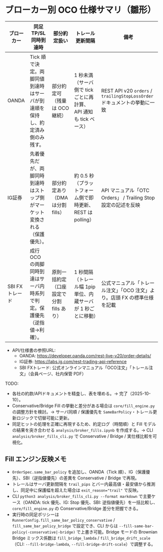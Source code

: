 # ブローカー別 OCO 仕様サマリ（雛形）

| ブローカー | 同足TP/SL同時到達時 | 部分約定扱い | トレール更新間隔 | 備考 |
|------------|---------------------|--------------|------------------|------|
| OANDA      | Tick 順で決定。両脚同値到達時はサーバが到達順を保持し、約定済み側のみ残す。 | 部分約定可（残量は OCO 継続） | 1 秒未満（サーバ側で tick ごとに再計算、API 通知も tick ベース） | REST API v20 `orders` / `trailingStopLossOrder` ドキュメントの挙動に一致 |
| IG証券     | 先着優先だが、両脚同時到達時はストップ側がマーケット変換される（保護優先）。 | 部分約定あり（DMA は分割 fills） | 約 0.5 秒（プラットフォーム側で即時更新、REST は polling） | API マニュアル「OTC Orders」 / Trailing Stop 設定の記述を反映 |
| SBI FXトレード | 成行 OCO の両脚同時到達はサーバ内時系列で判定。保護優先（逆指値→利確）。 | 原則一括約定（口座設定で分割 fills あり） | 1 秒間隔（トレール幅 1pip 単位、内蔵サーバが 1 秒ごとに移動） | 公式マニュアル「トレール注文」「OCO 注文」より。店頭 FX の標準仕様を記載 |

- API/仕様書の参照URL:
  - OANDA: https://developer.oanda.com/rest-live-v20/order-details/
  - IG証券: https://labs.ig.com/rest-trading-api-reference
  - SBI FXトレード: 公式オンラインマニュアル「OCO注文」「トレール注文」（会員ページ、社内保管 PDF）

TODO:
- 各社の約款/APIドキュメントを精査し、表を埋める。→ 完了（2025-10-10）。
- Conservative/Bridge Fill の挙動と差分がある場合は `core/fill_engine.py` の調整方針を検討。→ サーバ同順 / 保護優先を `SameBarPolicy`・トレール更新ロジックで切替可能に更新。
- 同足ヒットの処理を正確に再現するため、約定ログ（時間順）と Fill モデルの結果を突き合わせる `analysis/broker_fills.ipynb` を作成する。→ CLI `analysis/broker_fills_cli.py` で Conservative / Bridge / 実仕様比較を可視化。

## Fill エンジン反映メモ

- `OrderSpec.same_bar_policy` を追加し、OANDA（Tick 順）、IG（保護優先）、SBI（逆指値優先）の差異を Conservative / Bridge で再現。
- トレールはサーバ更新間隔を `trail_pips` とバー内最高値・最安値から推測し、同足中に保護幅を超えた場合は `exit_reason="trail"` で反映。
- CLI `python3 analysis/broker_fills_cli.py --format markdown` で主要ケース（OANDA: tick 優先、IG: Stop 優先、SBI: 逆指値優先）を一括比較し、`core/fill_engine.py` の Conservative/Bridge 差分を把握できる。
- 実行時の同足ポリシーは `RunnerConfig.fill_same_bar_policy_conservative` / `fill_same_bar_policy_bridge` で設定でき、CLI からは `--fill-same-bar-policy(-conservative|-bridge)` で上書き可能。Bridge モードの Brownian Bridge ミックス係数は `fill_bridge_lambda` / `fill_bridge_drift_scale`（CLI: `--fill-bridge-lambda`, `--fill-bridge-drift-scale`）で調整する。
